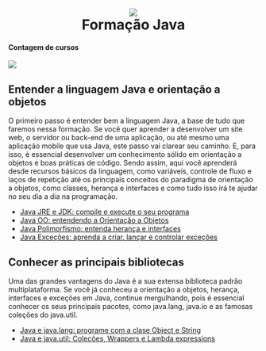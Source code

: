 <h1 align="center">
  <img src="https://cryptoid.com.br/wp-content/uploads/2017/03/java_capa-1440x564_c.jpg">
  <br>
  Formação Java
  </br>
</h1>

<h4>Contagem de cursos</h4>
<p>
    <a href="#tabla-de-contenido">    
    <img src="https://img.shields.io/badge/Cursos-6-brightgreen.svg?style=plastc-square">
  </a>
</p>



## Entender a linguagem Java e orientação a objetos

O primeiro passo é entender bem a linguagem Java, a base de tudo que faremos nessa formação. Se você quer aprender a desenvolver um site web, o servidor ou back-end de uma aplicação, ou até mesmo uma aplicação mobile que usa Java, este passo vai clarear seu caminho. E, para isso, é essencial desenvolver um conhecimento sólido em orientação a objetos e boas práticas de código. Sendo assim, aqui você aprenderá desde recursos básicos da linguagem, como variáveis, controle de fluxo e laços de repetição até os principais conceitos do paradigma de orientação a objetos, como classes, herança e interfaces e como tudo isso irá te ajudar no seu dia a dia na programação.

* [Java JRE e JDK: compile e execute o seu programa](https://github.com/klayton-a-souza/Java-JRE-e-JDK)
* [Java OO: entendendo a Orientação a Objetos](https://github.com/klayton-a-souza/Java-OO)
* [Java Polimorfismo: entenda herança e interfaces](https://github.com/klayton-a-souza/Java-Polimorfismo)
* [Java Exceções: aprenda a criar, lançar e controlar exceções](https://github.com/klayton-a-souza/Java-Excecoes)


## Conhecer as principais bibliotecas

Uma das grandes vantagens do Java é a sua extensa biblioteca padrão multiplataforma. Se você já conheceu a orientação a objetos, herança, interfaces e exceções em Java, continue mergulhando, pois é essencial conhecer os seus principais pacotes, como java.lang, java.io e as famosas coleções do java.util.

* [Java e java.lang: programe com a clase Object e String](https://github.com/klayton-a-souza/Java-e-java.lang)
* [Java e java.util: Coleções, Wrappers e Lambda expressions](https://github.com/klayton-a-souza/Java-e-java.util)
